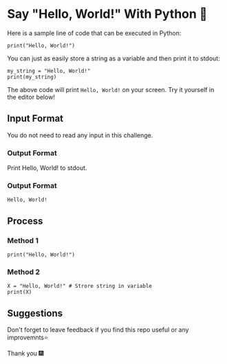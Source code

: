 

# Say "Hello, World!" With Python 👋

Here is a sample line of code that can be executed in Python:

```
print("Hello, World!")
```

You can just as easily store a string as a variable and then print it to stdout:

```
my_string = "Hello, World!"
print(my_string)
```

The above code will print ```Hello, World!``` on your screen. Try it yourself in the editor below!

## Input Format

You do not need to read any input in this challenge.

### Output Format

Print Hello, World! to stdout.

### Output Format

```Hello, World!```


## Process 

### Method 1

```
print("Hello, World!")
```

### Method 2

```
X = "Hello, World!" # Strore string in variable
print(X)
```

##  Suggestions

Don't forget to leave feedback if you find this repo useful or any improvemnts⭐

Thank you 🎆






